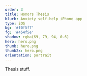 ```yaml
---
order: 3
title: Honors Thesis
blurb: Anxiety self-help iPhone app
type: iOS
bg: '#f0f5f7'
fg: '#454f5e'
shadow: rgba(69, 79, 94, 0.6)
hero: hero.png
thumb: hero.png
thumb2x: hero.png
orientation: portrait
---
```


Thesis stuff.